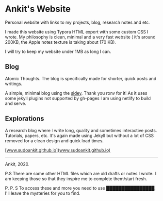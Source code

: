 # Ankit's Website

Personal website with links to my projects, blog, research notes and etc.

I made this website using Typora HTML export with some custom CSS I wrote. My philosophy is clean, minimal and a very fast website ( it's around 200KB, the Apple notes texture is taking about 170 KB).

I will try to keep my website under 1MB as long I can.

## Blog

Atomic Thoughts. The blog is specifically made for shorter, quick posts and writings.

A simple, minimal blog using the [sidey](https://github.com/ronv/sidey). Thank you ronv for it! As it uses some jekyll plugins not supported by gh-pages I am using netlify to build and serve. 

## Explorations

A research blog where I write long, quality and sometimes interactive posts. Tutorials, papers, etc. It's again made using Jekyll but without a lot of CSS removed for a clean design and quick load times.

[www.sudoankit.github.io](www.sudoankit.github.io)

---

Ankit, 2020.

P.S There are some other HTML files which are old drafts or notes I wrote. I am keeping those so that they inspire me to complete them/start fresh.

P. P. S To access these and more you need to use ████████████████. I'll leave the mysteries for you to find.
